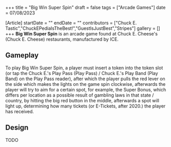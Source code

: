 +++
title = "Big Win Super Spin"
draft = false
tags = ["Arcade Games"]
date = 07/08/2023

[Article]
startDate = ""
endDate = ""
contributors = ["Chuck E. Tastic","ChuckEPediaIsTheBest!","GuestIsJustBest","Stripes"]
gallery = []
+++
<b>Big Win Super Spin</b> is an arcade game found at Chuck E. Cheese's (Chuck E. Cheese) restaurants, manufactured by ICE.

<h2> Gameplay </h2>
To play Big Win Super Spin, a player must insert a token into the token slot (or tap the Chuck E.'s Play Pass (Play Pass) / Chuck E.'s Play Band (Play Band) on the Play Pass reader), after which the player pulls the red lever on the side which makes the lights on the game spin clockwise, afterwards the player will try to aim for a certain spot, for example, the Super Bonus, which differs per location as a possible result of gambling laws in that state / country, by hitting the big red button in the middle, afterwards a spot will light up, determining how many tickets (or E-Tickets, after 2020.) the player has received.

<h2> Design </h2>
TODO


